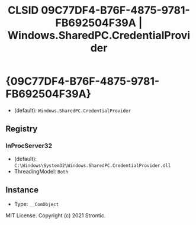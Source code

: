 ﻿---
title: "CLSID 09C77DF4-B76F-4875-9781-FB692504F39A | Windows.SharedPC.CredentialProvider"
excerpt: What is COM-Object CLSID 09C77DF4-B76F-4875-9781-FB692504F39A?
---

# {09C77DF4-B76F-4875-9781-FB692504F39A}

* (default): `Windows.SharedPC.CredentialProvider`

## Registry


### InProcServer32

* (default): `C:\Windows\System32\Windows.SharedPC.CredentialProvider.dll`
* ThreadingModel: `Both`

## Instance

* Type: `__ComObject`

MIT License. Copyright (c) 2021 Strontic.


